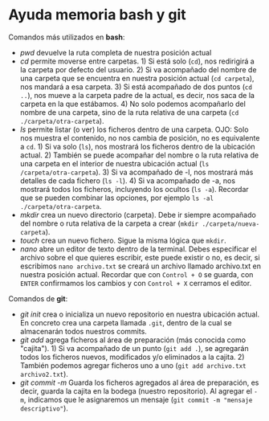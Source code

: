 ﻿# Ayuda memoria bash y git

Comandos más utilizados en **bash**:

 - *pwd*       devuelve la ruta completa de nuestra posición actual
 - *cd* permite moverse entre carpetas. 1) Si está solo (`cd`), nos redirigirá a la carpeta por defecto del usuario. 2) Si va acompañado del nombre de una carpeta que se encuentra en nuestra posición actual (`cd carpeta`), nos mandará a esa carpeta. 3) Si está acompañado de dos puntos (`cd ..`), nos mueve a la carpeta padre de la actual, es decir, nos saca de la carpeta en la que estábamos. 4) No solo podemos acompañarlo del nombre de una carpeta, sino de la ruta relativa de una carpeta (`cd ./carpeta/otra-carpeta`).
 - *ls* permite listar (o ver) los ficheros dentro de una carpeta. OJO: Solo nos muestra el contenido, no nos cambia de posición, no es equivalente a `cd`. 1) Si va solo (`ls`), nos mostrará los ficheros dentro de la ubicación actual. 2) También se puede acompañar del nombre o la ruta relativa de una carpeta en el interior de nuestra ubicación actual (`ls /carpeta/otra-carpeta`). 3) Si va acompañado de -l, nos mostrará más detalles de cada fichero (`ls -l`). 4) Si va acompañado de -a, nos mostrará todos los ficheros, incluyendo los ocultos (`ls -a`). Recordar que se pueden combinar las opciones, por ejemplo `ls -al ./carpeta/otra-carpeta`.
 - *mkdir* crea un nuevo directorio (carpeta). Debe ir siempre acompañado del nombre o ruta relativa de la carpeta a crear (`mkdir ./carpeta/nueva-carpeta`). 
 - *touch* crea un nuevo fichero. Sigue la misma lógica que `mkdir`.
 - *nano* abre un editor de texto dentro de la terminal. Debes especificar el archivo sobre el que quieres escribir, este puede existir o no, es decir, si escribimos `nano archivo.txt` se creará un archivo llamado archivo.txt en nuestra posición actual. Recordar que con `Control + O` se guarda, con `ENTER` confirmamos los cambios y con `Control + X` cerramos el editor.

Comandos de **git**:

 - *git init* crea o inicializa un nuevo repositorio en nuestra ubicación actual. En concreto crea una carpeta llamada `.git`, dentro de la cual se almacenarán todos nuestros commits.
 - *git add* agrega ficheros al área de preparación (más conocida como "cajita"). 1) Si va acompañado de un punto (`git add .`), se agregarán todos los ficheros nuevos, modificados y/o eliminados a la cajita. 2) También podemos agregar ficheros uno a uno (`git add archivo.txt archivo2.txt`).
 - *git commit -m* Guarda los ficheros agregados al área de preparación, es decir, guarda la cajita en la bodega (nuestro repositorio). Al agregar el `-m`, indicamos que le asignaremos un mensaje (`git commit -m "mensaje descriptivo"`).
